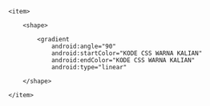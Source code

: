 <?xml version="1.0" encoding="utf-8"?>
<selector xmlns:android="http://schemas.android.com/apk/res/android">

    <item>

        <shape>

            <gradient
                android:angle="90"
                android:startColor="KODE CSS WARNA KALIAN"
                android:endColor="KODE CSS WARNA KALIAN"
                android:type="linear"

        </shape>

    </item>

</selector>
